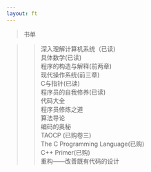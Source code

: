 ```yaml
---
layout: ft
---
```

>书单

>>深入理解计算机系统（已读)   
>>具体数学(已读)   
>>程序的构造与解释(前两章)   
>>现代操作系统(前三章)   
>>C与指针(已读)   
>>程序员的自我修养(已读)   
>>代码大全    
>>程序员修炼之道    
>>算法导论   
>>编码的奥秘    
>>TAOCP (已购卷三)    
>>The C Programming Language(已购)    
>>C++ Primer(已购)   
>>重构——改善既有代码的设计    
